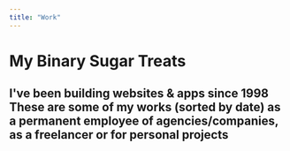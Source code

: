 ```yaml
---
title: "Work"
---
```


<h1>My Binary Sugar Treats</h1>
<h2>I've been building websites & apps since 1998<br />These are some of my works (<strong>sorted by date</strong>) as a permanent employee of agencies/companies, as a freelancer or for personal projects</h2>
